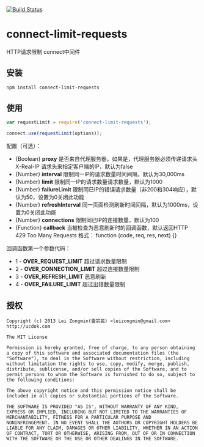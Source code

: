 [![Build Status](https://secure.travis-ci.org/leizongmin/connect-limit-requests.png?branch=master)](http://travis-ci.org/leizongmin/connect-limit-requests)

connect-limit-requests
=====================

HTTP请求限制 connect中间件


## 安装

```bash
npm install connect-limit-requests
```


## 使用

```javascript
var requestLimit = require('connect-limit-requests');

connect.use(requestLimit(options));
```

配置（可选）：

* {Boolean} **proxy**           是否来自代理服务器，如果是，代理服务器必须传递请求头 X-Real-IP
                                请求头来指定客户端的IP，默认为false
* {Number} **interval**         限制同一IP的请求数量时间间隔，默认为30,000ms
* {Number} **limit**            限制同一IP的请求数量请求数量，默认为1000
* {Number} **failureLimit**     限制同已IP的错误请求数量（非200和304响应），默认为50，设置为0关闭此功能
* {Number} **refreshInterval**  同一页面检测刷新时间间隔，默认为1000ms，设置为0关闭此功能
* {Number} **connections**      限制同已IP的连接数量，默认为100
* {Function} **callback**       当被检查为恶意刷新时的回调函数，默认返回HTTP 429 Too Many Requests
                                格式：  function (code, req, res, next) {}

回调函数第一个参数代码：

* 1 - **OVER_REQUEST_LIMIT**      超过请求数量限制
* 2 - **OVER_CONNECTION_LIMIT**   超过连接数量限制
* 3 - **OVER_REFRESH_LIMIT**      恶意刷新
* 4 - **OVER_FAILURE_LIMIT**      超过出错数量限制


## 授权

```
Copyright (c) 2013 Lei Zongmin(雷宗民) <leizongmin@gmail.com>
http://ucdok.com

The MIT License

Permission is hereby granted, free of charge, to any person obtaining
a copy of this software and associated documentation files (the
"Software"), to deal in the Software without restriction, including
without limitation the rights to use, copy, modify, merge, publish,
distribute, sublicense, and/or sell copies of the Software, and to
permit persons to whom the Software is furnished to do so, subject to
the following conditions:

The above copyright notice and this permission notice shall be
included in all copies or substantial portions of the Software.

THE SOFTWARE IS PROVIDED "AS IS", WITHOUT WARRANTY OF ANY KIND,
EXPRESS OR IMPLIED, INCLUDING BUT NOT LIMITED TO THE WARRANTIES OF
MERCHANTABILITY, FITNESS FOR A PARTICULAR PURPOSE AND
NONINFRINGEMENT. IN NO EVENT SHALL THE AUTHORS OR COPYRIGHT HOLDERS BE
LIABLE FOR ANY CLAIM, DAMAGES OR OTHER LIABILITY, WHETHER IN AN ACTION
OF CONTRACT, TORT OR OTHERWISE, ARISING FROM, OUT OF OR IN CONNECTION
WITH THE SOFTWARE OR THE USE OR OTHER DEALINGS IN THE SOFTWARE.
```